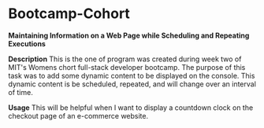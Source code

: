 # Bootcamp-Cohort

**Maintaining Information on a Web Page while Scheduling and Repeating Executions**

**Description**
This is the one of program was created during week two of MIT's Womens chort full-stack developer bootcamp.
The purpose of this task was to add some dynamic content to be displayed on the console. This dynamic content is be scheduled, repeated, and will change over an interval of time. 

**Usage**
This will be helpful when I want to display a countdown clock on the checkout page of an e-commerce website.
